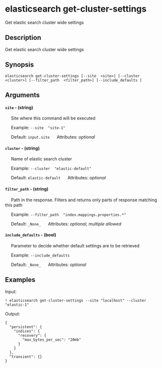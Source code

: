 # elasticsearch get-cluster-settings

Get elastic search cluster wide settings

## Description

Get elastic search cluster wide settings

## Synopsis

`elasticsearch get-cluster-settings [--site  <site>] [--cluster  <cluster>] [--filter_path  <filter_path>] [--include_defaults ]`

## Arguments


#### `site` - (string)

&nbsp;&nbsp;&nbsp;&nbsp; Site where this command will be executed  

&nbsp;&nbsp;&nbsp;&nbsp; Example:  `--site  "site-1"`

&nbsp;&nbsp;&nbsp;&nbsp; Default: `input.site`
&nbsp;&nbsp;&nbsp;&nbsp; Attributes: _optional_  


#### `cluster` - (string)

&nbsp;&nbsp;&nbsp;&nbsp; Name of elastic search cluster  

&nbsp;&nbsp;&nbsp;&nbsp; Example:  `--cluster  "elastic-default"`

&nbsp;&nbsp;&nbsp;&nbsp; Default: `elastic-default`
&nbsp;&nbsp;&nbsp;&nbsp; Attributes: _optional_  


#### `filter_path` - (string)

&nbsp;&nbsp;&nbsp;&nbsp; Path in the response. Filters and returns only parts of response matching this path  

&nbsp;&nbsp;&nbsp;&nbsp; Example:  `--filter_path  "index.mappings.properties.*"`

&nbsp;&nbsp;&nbsp;&nbsp; Default: `_None_`
&nbsp;&nbsp;&nbsp;&nbsp; Attributes: _optional, multiple allowed_  


#### `include_defaults` - (bool)

&nbsp;&nbsp;&nbsp;&nbsp; Parameter to decide whether default settings are to be retrieved  

&nbsp;&nbsp;&nbsp;&nbsp; Example:  `--include_defaults  `

&nbsp;&nbsp;&nbsp;&nbsp; Default: `_None_`
&nbsp;&nbsp;&nbsp;&nbsp; Attributes: _optional_  



## Examples

Input: 
```
! elasticsearch get-cluster-settings --site "localhost" --cluster "elastic-1"
```
Output: 
```
{
  "persistent": {
    "indices": {
      "recovery": {
        "max_bytes_per_sec": "20mb"
      }
    }
  },
  "transient": {}
}
```

